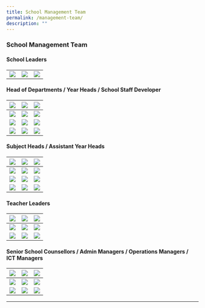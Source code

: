 ```yaml
---
title: School Management Team
permalink: /management-team/
description: ""
---
```

### School Management Team

#### School Leaders

<table>
  <tbody><tr><td><img src="/images/School%20Management%20Team/Jin%20Sebastian.jpg">
		</td><td><img src="/images/School%20Management%20Team/Chen%20Fook%20Pang.jpg">
		</td><td><img src="/images/School%20Management%20Team/Meyyappan%20Nadarajan%20Thevar.jpg"></td></tr>
</tbody></table>

#### Head of Departments /&nbsp;Year Heads / School Staff Developer

|![](/images/School%20Management%20Team/Faith%20Wong%20Yeo%20Sok%20Yee.jpg)|![](/images/School%20Management%20Team/Teo%20Wei%20Ping%20Sabrina.jpg)|![](/images/School%20Management%20Team/Azrina%20Md%20Salleh.jpg)|
| -------- | -------- | -------- |
|![](/images/School%20Management%20Team/Christopher%20Tan%20Swan%20Kiat.jpg)|![](/images/School%20Management%20Team/Koh%20Poh%20Ling.jpg)|![](/images/School%20Management%20Team/Liam%20Hsiao%20Wen.jpg)|
|![](/images/School%20Management%20Team/Goh%20Sze%20Wei.jpg)|![](/images/School%20Management%20Team/Michelle%20Ong.jpg)|![](/images/School%20Management%20Team/Ng%20He%20Li.jpg)|
|![](/images/School%20Management%20Team/Mr%20Tay%20Ming%20Yang.png)|![](/images/School%20Management%20Team/Lum%20Cindy.jpg)|![](/images/School%20Management%20Team/KP_blank.jpg)|

#### Subject Heads / Assistant Year Heads

|![](/images/School%20Management%20Team/Kwek%20Cher%20Wei%20Dennis.jpg)|![](/images/School%20Management%20Team/Koh%20Sien%20Kok%20Dennis.jpg)|![](/images/School%20Management%20Team/Fu%20Shin%20Hui.jpg)|
| -------- | -------- | -------- |
|![](/images/School%20Management%20Team/Guo%20Kaiqi%20Jenny.jpg)|![](/images/School%20Management%20Team/Kng%20Zhiying.jpg)|![](/images/School%20Management%20Team/Kamal%20Jupri.jpg)|
|![](/images/School%20Management%20Team/Vincent%20Wong.jpg)|![](/images/School%20Management%20Team/Adrial%20Tan%20Chong%20Jin.jpg)|![](/images/School%20Management%20Team/Ong%20Rui%20Yun%20Jean.jpg)|
|![](/images/School%20Management%20Team/Heng%20Tze%20Wei.jpg)|![](/images/School%20Management%20Team/Teo%20Zhi%20Hui%20Geraldine.jpg)|![](/images/School%20Management%20Team/KP_blank.jpg)|

#### Teacher Leaders

|![](/images/School%20Management%20Team/kok%20chuan%20tin.jpg)|![](/images/School%20Management%20Team/yogeswari%20selvaraja.jpg)|![](/images/School%20Management%20Team/you%20chang%20ying.jpg)|
| -------- | -------- | -------- |
|![](/images/School%20Management%20Team/tengku%20norita.jpg)|![](/images/School%20Management%20Team/hasrita%20hosnin.jpg)|![](/images/School%20Management%20Team/tay%20weng%20heng%20adrian.jpg)|
|![](/images/School%20Management%20Team/KP_blank.jpg)|![](/images/School%20Management%20Team/danapal%20kumar.jpg)|![](/images/School%20Management%20Team/KP_blank.jpg)|


#### Senior School Counsellors / Admin Managers / Operations Managers / ICT Managers

|![](/images/School%20Management%20Team/jade%20chee%20gek%20chin.jpg)|![](/images/School%20Management%20Team/thahira%20thasnim%20hajamaideen.jpg)|![](/images/School%20Management%20Team/susan%20lim%20gim%20peng.jpg)|
| -------- | -------- | -------- |
|![](/images/School%20Management%20Team/mahadevan%20jaya.jpg)|![](/images/School%20Management%20Team/ho%20pak%20heng%20ray.jpg)|![](/images/School%20Management%20Team/lim%20lye%20hock.jpg)|
|![](/images/School%20Management%20Team/Heng%20Tze%20Wei.jpg)|![](/images/School%20Management%20Team/Teo%20Zhi%20Hui%20Geraldine.jpg)|![](/images/School%20Management%20Team/KP_blank.jpg)|

<hr>
